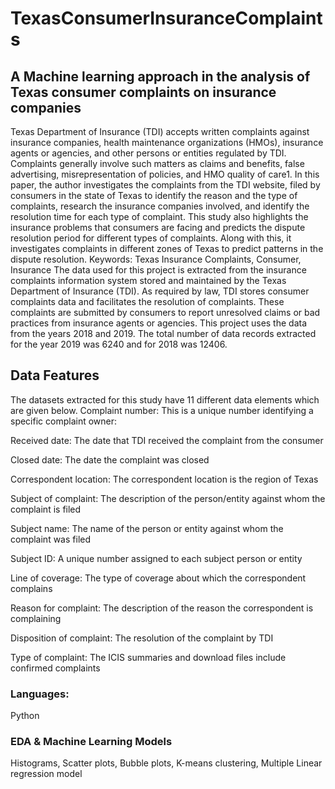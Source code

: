 # TexasConsumerInsuranceComplaints
## A Machine learning approach in the analysis of Texas consumer complaints on insurance companies
Texas Department of Insurance (TDI) accepts written complaints against insurance companies, health maintenance organizations (HMOs), insurance agents or agencies, and other persons or entities regulated by TDI. Complaints generally involve such matters as claims and benefits, false advertising, misrepresentation of policies, and HMO quality of care1. In this paper, the author investigates the complaints from the TDI website, filed by consumers in the state of Texas to identify the reason and the type of complaints, research the insurance companies involved, and identify the resolution time for each type of complaint. This study also highlights the insurance problems that consumers are facing and predicts the dispute resolution period for different types of complaints. Along with this, it investigates complaints in different zones of Texas to predict patterns in the dispute resolution.
Keywords: Texas Insurance Complaints, Consumer, Insurance
The data used for this project is extracted from the insurance complaints information system stored and maintained by the Texas Department of Insurance (TDI). As required by law, TDI stores consumer complaints data and facilitates the resolution of complaints. These complaints are submitted by consumers to report unresolved claims or bad practices from insurance agents or agencies. This project uses the data from the years 2018 and 2019. The total number of data records extracted for the year 2019 was 6240 and for 2018 was 12406.
## Data Features
The datasets extracted for this study have 11 different data elements which are given below. 
Complaint number: This is a unique number identifying a specific complaint owner:

Received date: The date that TDI received the complaint from the consumer

Closed date: The date the complaint was closed

Correspondent location: The correspondent location is the region of Texas

Subject of complaint: The description of the person/entity against whom the complaint is filed

Subject name: The name of the person or entity against whom the complaint was filed

Subject ID: A unique number assigned to each subject person or entity

Line of coverage: The type of coverage about which the correspondent complains

Reason for complaint: The description of the reason the correspondent is complaining

Disposition of complaint: The resolution of the complaint by TDI

Type of complaint: The ICIS summaries and download files include confirmed complaints

###  Languages: 
Python
### EDA & Machine Learning Models
Histograms, Scatter plots, Bubble plots, K-means clustering, Multiple Linear regression model 
